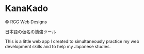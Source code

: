 # KanaKado

© RGG Web Designs

日本語の仮名の勉強ツール

This is a little web app I created to simultaneously practice my web development skills and to help my Japanese studies.
